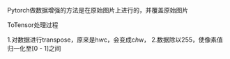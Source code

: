 Pytorch做数据增强的方法是在原始图片上进行的，并覆盖原始图片

ToTensor处理过程

1.对数据进行transpose，原来是h*w*c，会变成c*h*w，
2.数据除以255，使像素值归一化至[0 - 1]之间
